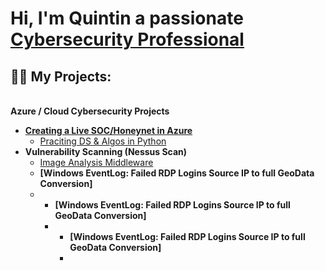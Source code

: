 <h1>Hi, I'm Quintin a passionate <br/> <a href="https://www.linkedin.com/in/joshmadakor/">Cybersecurity Professional</a></h1>

<h2>👨‍💻 My Projects:</h2>
 <br>  <b>  Azure / Cloud Cybersecurity Projects<br></b>
  

- <b> [Creating a Live SOC/Honeynet in Azure](https://github.com/Crimson5th/Honey-SOC)</b>
  - [Praciting DS & Algos in Python](https://github.com/joshmadakor1/Algorithms-Practice)
- <b>Vulnerability Scanning (Nessus Scan)</b>
  - [Image Analysis Middleware](https://github.com/joshmadakor1/4chan-Image-Analysis-Middleware-C964) <b>
  - [Windows EventLog: Failed RDP Logins Source IP to full GeoData Conversion]
  - - [Windows EventLog: Failed RDP Logins Source IP to full GeoData Conversion]
    - - [Windows EventLog: Failed RDP Logins Source IP to full GeoData Conversion]
      - 
